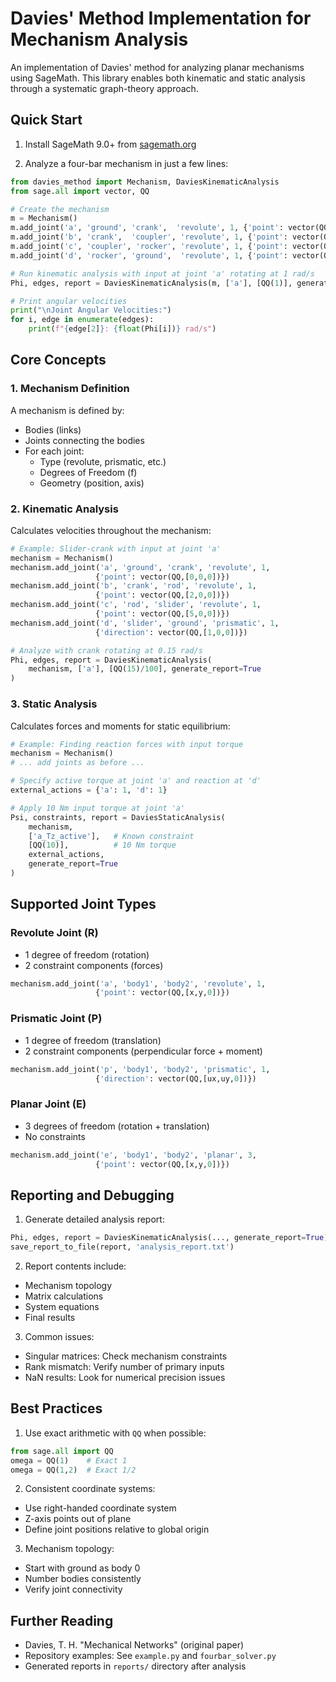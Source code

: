 # Davies' Method Implementation for Mechanism Analysis

An implementation of Davies' method for analyzing planar mechanisms using SageMath. This library enables both kinematic and static analysis through a systematic graph-theory approach.

## Quick Start

1. Install SageMath 9.0+ from [sagemath.org](https://www.sagemath.org)

2. Analyze a four-bar mechanism in just a few lines:

```python
from davies_method import Mechanism, DaviesKinematicAnalysis
from sage.all import vector, QQ

# Create the mechanism
m = Mechanism()
m.add_joint('a', 'ground', 'crank',  'revolute', 1, {'point': vector(QQ,[0,0,0])})
m.add_joint('b', 'crank',  'coupler', 'revolute', 1, {'point': vector(QQ,[2,0,0])})
m.add_joint('c', 'coupler', 'rocker', 'revolute', 1, {'point': vector(QQ,[4,2,0])})
m.add_joint('d', 'rocker', 'ground',  'revolute', 1, {'point': vector(QQ,[0,2,0])})

# Run kinematic analysis with input at joint 'a' rotating at 1 rad/s
Phi, edges, report = DaviesKinematicAnalysis(m, ['a'], [QQ(1)], generate_report=True)

# Print angular velocities
print("\nJoint Angular Velocities:")
for i, edge in enumerate(edges):
    print(f"{edge[2]}: {float(Phi[i])} rad/s")
```

## Core Concepts

### 1. Mechanism Definition

A mechanism is defined by:
- Bodies (links)
- Joints connecting the bodies
- For each joint:
  - Type (revolute, prismatic, etc.)
  - Degrees of Freedom (f)
  - Geometry (position, axis)

### 2. Kinematic Analysis

Calculates velocities throughout the mechanism:
```python
# Example: Slider-crank with input at joint 'a'
mechanism = Mechanism()
mechanism.add_joint('a', 'ground', 'crank', 'revolute', 1, 
                   {'point': vector(QQ,[0,0,0])})
mechanism.add_joint('b', 'crank', 'rod', 'revolute', 1,
                   {'point': vector(QQ,[2,0,0])})
mechanism.add_joint('c', 'rod', 'slider', 'revolute', 1,
                   {'point': vector(QQ,[5,0,0])})
mechanism.add_joint('d', 'slider', 'ground', 'prismatic', 1,
                   {'direction': vector(QQ,[1,0,0])})

# Analyze with crank rotating at 0.15 rad/s
Phi, edges, report = DaviesKinematicAnalysis(
    mechanism, ['a'], [QQ(15)/100], generate_report=True
)
```

### 3. Static Analysis 

Calculates forces and moments for static equilibrium:
```python
# Example: Finding reaction forces with input torque
mechanism = Mechanism()
# ... add joints as before ...

# Specify active torque at joint 'a' and reaction at 'd'
external_actions = {'a': 1, 'd': 1}  

# Apply 10 Nm input torque at joint 'a'
Psi, constraints, report = DaviesStaticAnalysis(
    mechanism,
    ['a_Tz_active'],   # Known constraint
    [QQ(10)],          # 10 Nm torque
    external_actions,
    generate_report=True
)
```

## Supported Joint Types

### Revolute Joint (R)
- 1 degree of freedom (rotation)
- 2 constraint components (forces)
```python
mechanism.add_joint('a', 'body1', 'body2', 'revolute', 1,
                   {'point': vector(QQ,[x,y,0])})
```

### Prismatic Joint (P)
- 1 degree of freedom (translation)
- 2 constraint components (perpendicular force + moment)
```python
mechanism.add_joint('p', 'body1', 'body2', 'prismatic', 1,
                   {'direction': vector(QQ,[ux,uy,0])})
```

### Planar Joint (E)
- 3 degrees of freedom (rotation + translation)
- No constraints
```python
mechanism.add_joint('e', 'body1', 'body2', 'planar', 3,
                   {'point': vector(QQ,[x,y,0])})
```

## Reporting and Debugging 

1. Generate detailed analysis report:
```python
Phi, edges, report = DaviesKinematicAnalysis(..., generate_report=True)
save_report_to_file(report, 'analysis_report.txt')
```

2. Report contents include:
- Mechanism topology
- Matrix calculations
- System equations
- Final results

3. Common issues:
- Singular matrices: Check mechanism constraints
- Rank mismatch: Verify number of primary inputs
- NaN results: Look for numerical precision issues

## Best Practices

1. Use exact arithmetic with `QQ` when possible:
```python
from sage.all import QQ
omega = QQ(1)    # Exact 1
omega = QQ(1,2)  # Exact 1/2
```

2. Consistent coordinate systems:
- Use right-handed coordinate system
- Z-axis points out of plane
- Define joint positions relative to global origin

3. Mechanism topology:
- Start with ground as body 0
- Number bodies consistently
- Verify joint connectivity

## Further Reading

- Davies, T. H. "Mechanical Networks" (original paper)
- Repository examples: See `example.py` and `fourbar_solver.py`
- Generated reports in `reports/` directory after analysis